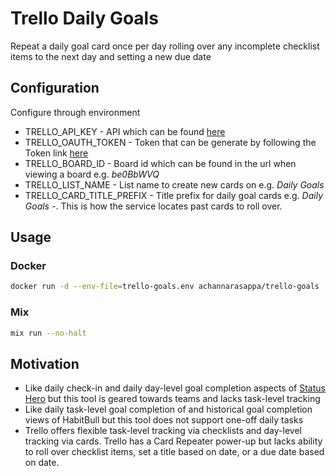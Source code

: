 # Trello Daily Goals

Repeat a daily goal card once per day rolling over any incomplete checklist items to the next day and setting a new due date

## Configuration
Configure through environment
* TRELLO_API_KEY - API which can be found [here](https://trello.com/app-key)
* TRELLO_OAUTH_TOKEN - Token that can be generate by following the Token link [here](https://trello.com/app-key)
* TRELLO_BOARD_ID - Board id which can be found in the url when viewing a board e.g. _be0BbWVQ_
* TRELLO_LIST_NAME - List name to create new cards on e.g. _Daily Goals_
* TRELLO_CARD_TITLE_PREFIX - Title prefix for daily goal cards e.g. _Daily Goals -_. This is how the service locates past cards to roll over.

## Usage
### Docker
```sh
docker run -d --env-file=trello-goals.env achannarasappa/trello-goals
```
### Mix
```sh
mix run --no-halt
```

## Motivation
- Like daily check-in and daily day-level goal completion aspects of [Status Hero](https://statushero.com/) but this tool is geared towards teams and lacks task-level tracking
- Like daily task-level goal completion of and historical goal completion views of HabitBull but this tool does not support one-off daily tasks
- Trello offers flexible task-level tracking via checklists and day-level tracking via cards. Trello has a Card Repeater power-up but lacks ability to roll over checklist items, set a title based on date, or a due date based on date.

